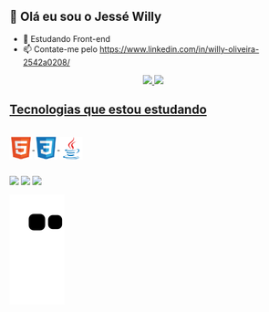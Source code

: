 ## 👋 Olá eu sou o Jessé Willy
- 🌱 Estudando Front-end
- 📫 Contate-me pelo https://www.linkedin.com/in/willy-oliveira-2542a0208/

<div align="center">
  <a href="https://github.com/willolivers">
  <img height="180em" src="https://github-readme-stats.vercel.app/api?username=willolivers&show_icons=true&theme=midnight-purple&include_all_commits=true&count_private=true"/>
  <img height="180em" src="https://github-readme-stats.vercel.app/api/top-langs/?username=willolivers&layout=compact&langs_count=7&theme=midnight-purple"/>
  </div>
  
 ## Tecnologias que estou estudando
 
  <div style="display: inline_block"><br>
  <img align="center" alt="Will-HTML" height="40" width="40" src="https://raw.githubusercontent.com/devicons/devicon/master/icons/html5/html5-original.svg">
  <img align="center" alt="Will-CSS" height="40" width="40" src="https://raw.githubusercontent.com/devicons/devicon/master/icons/css3/css3-original.svg">
  <img align="center" alt="Will-JAVA" height="40" width="40" src="https://raw.githubusercontent.com/devicons/devicon/master/icons/java/java-original.svg">
  </div>
  
##

<div>
  <a href="https://instagram.com/willy_olivers" target="_blank"><img src="https://img.shields.io/badge/Instagram-E4405F?style=for-the-badge&logo=instagram&logoColor=white" target="_blank"></a>
  <a href = "mailto:studioswilloliver@gmail.com"><img src="https://img.shields.io/badge/Gmail-D14836?style=for-the-badge&logo=gmail&logoColor=white" destino ="_blank"></a>
  <a href="https://www.linkedin.com/in/willy-oliveira-2542a0208" target="_blank"><img src="https://img.shields.io/badge/LinkedIn-0077B5?style=for-the-badge&logo=linkedin&logoColor=white" target="_blank"></a>
</div>

 ![ Animação de cobra ](https://github.com/rafaballerini/rafaballerini/blob/output/github-contribution-grid-snake.svg)
